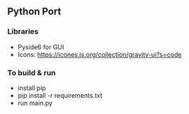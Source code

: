 ## Python Port
### Libraries
- Pyside6 for GUI
- Icons: https://icones.js.org/collection/gravity-ui?s=code

### To build & run
- install pip
- pip install -r requirements.txt
- run main.py